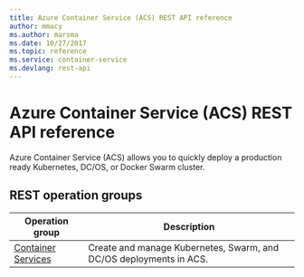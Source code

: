 ```yaml
---
title: Azure Container Service (ACS) REST API reference
author: mmacy
ms.author: marsma
ms.date: 10/27/2017
ms.topic: reference
ms.service: container-service
ms.devlang: rest-api
---
```


# Azure Container Service (ACS) REST API reference

Azure Container Service (ACS) allows you to quickly deploy a production ready Kubernetes, DC/OS, or Docker Swarm cluster.

## REST operation groups

| Operation group | Description |
|-----------------|-------------|
| [Container Services](~/docs-ref-autogen/container-service/containerservices.json) | Create and manage Kubernetes, Swarm, and DC/OS deployments in ACS. |